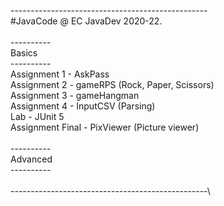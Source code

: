 -------------------------------------------------\
#JavaCode @ EC JavaDev 2020-22.\
\
----------\
 Basics\
----------\
Assignment 1 - AskPass\
Assignment 2 - gameRPS (Rock, Paper, Scissors)\
Assignment 3 - gameHangman\
Assignment 4 - InputCSV (Parsing)\
Lab - JUnit 5\
Assignment Final - PixViewer (Picture viewer)\
\
----------\
 Advanced\
----------\
\
-------------------------------------------------\

